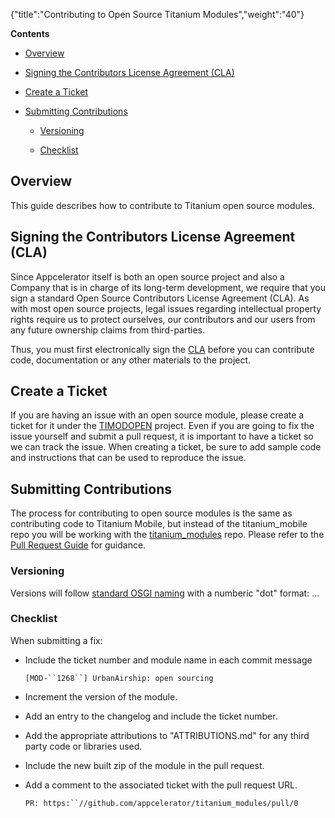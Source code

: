 {"title":"Contributing to Open Source Titanium Modules","weight":"40"}

**Contents**

* [Overview](#overview)

* [Signing the Contributors License Agreement (CLA)](#signing-the-contributors-license-agreement-cla)

* [Create a Ticket](#create-a-ticket)

* [Submitting Contributions](#submitting-contributions)

    * [Versioning](#versioning)

    * [Checklist](#checklist)

## Overview

This guide describes how to contribute to Titanium open source modules.

## Signing the Contributors License Agreement (CLA)

Since Appcelerator itself is both an open source project and also a Company that is in charge of its long-term development, we require that you sign a standard Open Source Contributors License Agreement (CLA). As with most open source projects, legal issues regarding intellectual property rights require us to protect ourselves, our contributors and our users from any future ownership claims from third-parties.

Thus, you must first electronically sign the [CLA](http://developer.appcelerator.com/cla) before you can contribute code, documentation or any other materials to the project.

## Create a Ticket

If you are having an issue with an open source module, please create a ticket for it under the [TIMODOPEN](https://jira.appcelerator.org/browse/TIMODOPEN) project. Even if you are going to fix the issue yourself and submit a pull request, it is important to have a ticket so we can track the issue. When creating a ticket, be sure to add sample code and instructions that can be used to reproduce the issue.

## Submitting Contributions

The process for contributing to open source modules is the same as contributing code to Titanium Mobile, but instead of the titanium\_mobile repo you will be working with the [titanium\_modules](https://github.com/appcelerator/titanium_modules) repo. Please refer to the [Pull Request Guide](/docs/appc/Titanium_SDK/Titanium_SDK_Guide/Contributing_to_Titanium/Platform_Development/Pull_Request_Guide/) for guidance.

### Versioning

Versions will follow [standard OSGI naming](http://www.osgi.org/wiki/uploads/Links/SemanticVersioning.pdf) with a numberic "dot" format: <major>.<minor>.<patch>.

### Checklist

When submitting a fix:

* Include the ticket number and module name in each commit message

    `[MOD-``1268``] UrbanAirship: open sourcing`

* Increment the version of the module.

* Add an entry to the changelog and include the ticket number.

* Add the appropriate attributions to "ATTRIBUTIONS.md" for any third party code or libraries used.

* Include the new built zip of the module in the pull request.

* Add a comment to the associated ticket with the pull request URL.

    `PR: https:``//github.com/appcelerator/titanium_modules/pull/0`
